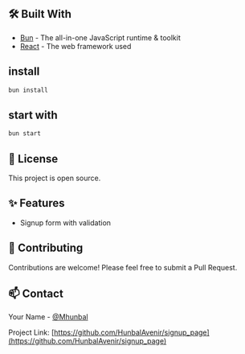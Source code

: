 ## 🛠️ Built With

- [Bun](https://bun.sh) - The all-in-one JavaScript runtime & toolkit
- [React](https://reactjs.org/) - The web framework used

## install

```bash
bun install
```

## start with

```bash
bun start
```

## 📝 License

This project is open source.

## ✨ Features

- Signup form with validation

## 🤝 Contributing

Contributions are welcome! Please feel free to submit a Pull Request.

## 📫 Contact

Your Name - [@Mhunbal](https://twitter.com/yourtwitter)

Project Link: [https://github.com/HunbalAvenir/signup_page](https://github.com/HunbalAvenir/signup_page)
